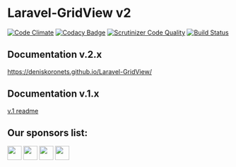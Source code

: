 # Laravel-GridView v2

[![Code Climate](https://codeclimate.com/github/deniskoronets/Laravel-GridView/badges/gpa.svg)](https://codeclimate.com/github/deniskoronets/Laravel-GridView) [![Codacy Badge](https://api.codacy.com/project/badge/Grade/09b254fbd7ab42379daf9e428fbc4be5)](https://www.codacy.com/app/deniskoronets/Laravel-GridView?utm_source=github.com&amp;utm_medium=referral&amp;utm_content=deniskoronets/Laravel-GridView&amp;utm_campaign=Badge_Grade) [![Scrutinizer Code Quality](https://scrutinizer-ci.com/g/deniskoronets/Laravel-GridView/badges/quality-score.png?b=master)](https://scrutinizer-ci.com/g/deniskoronets/Laravel-GridView/?branch=master) [![Build Status](https://scrutinizer-ci.com/g/deniskoronets/Laravel-GridView/badges/build.png?b=master)](https://scrutinizer-ci.com/g/deniskoronets/Laravel-GridView/build-status/master)

## Documentation v.2.x
<a href='https://deniskoronets.github.io/Laravel-GridView/'>https://deniskoronets.github.io/Laravel-GridView/</a>

## Documentation v.1.x
<a href='https://github.com/deniskoronets/Laravel-GridView/tree/e43732d2389e25fe486cfdc32c48367d2ef82f0e'>v.1 readme</a>

## Our sponsors list:
<a href="https://mobicard.com.ua/"><img src="https://mobicard.com.ua/favicon.svg" width="32"></a> 
<a href="https://busyb.com.ua/"><img src="https://busyb.com.ua/favicon.svg" width="32"></a>
<a href="https://woo.zp.ua/"><img src="https://woo.zp.ua/wp-content/uploads/2024/02/cropped-Woo-192x192.png" width="32"></a>
<a href="https://pc-info.com.ua/"><img src="https://pc-info.com.ua/favicon.svg" width="32"></a>
